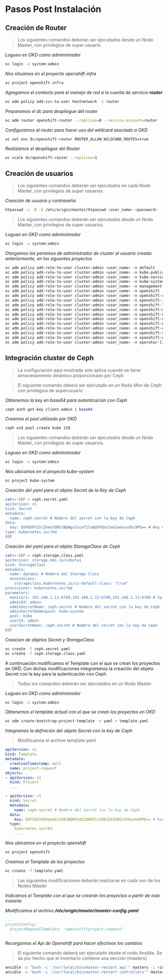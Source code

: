 # Pasos Post Instalación

## Creación de Router

> Los siguientes comandos deberán ser ejecutados desde un Nodo Master, con privilegios de super usuario.

*Logueo en OKD como administrador*
```bash
oc login -u system:admin
```

*Nos situamos en el proyecto openshift-infra*
```bash
oc project openshift-infra
```

*Agregamos el contexto para el manejo de red a la cuenta de servicio **router***
```bash
oc adm policy add-scc-to-user hostnetwork -z router
```

*Preparamos el dc para despliegue del router*
```bash
oc adm router openshift-router --replicas=0 --service-account=router
```

*Configuramos al router para hacer uso del wildcard asociado a OKD*
```bash
oc set env dc/openshift-router ROUTER_ALLOW_WILDCARD_ROUTES=true
```

*Realizamos el despliegue del Router*
```bash
oc scale dc/openshift-router --replicas=1
```

## Creación de usuarios

> Los siguientes comandos deberán ser ejecutados en cada Nodo Master, con privilegios de super usuarios.

*Creación de usuario y contraseña*
```bash
htpasswd -c -B -b /etc/origin/master/htpasswd <user_name> <password>
```

> Los siguientes comandos deberán ser ejecutados desde un Nodo Master, con privilegios de super usuarios.

*Logueo en OKD como administrador*
```bash
oc login -u system:admin
```

*Otorgamos los permisos de administrador de cluster al usuario creado anteriormente, en los siguentes proyectos*
```bash
oc adm policy add-role-to-user cluster-admin <user_name> -n default
oc adm policy add-role-to-user cluster-admin <user_name> -n kube-public
oc adm policy add-role-to-user cluster-admin <user_name> -n kube-service-catalog
oc adm policy add-role-to-user cluster-admin <user_name> -n kube-system
oc adm policy add-role-to-user cluster-admin <user_name> -n management-infra
oc adm policy add-role-to-user cluster-admin <user_name> -n openshift
oc adm policy add-role-to-user cluster-admin <user_name> -n openshift-console
oc adm policy add-role-to-user cluster-admin <user_name> -n openshift-infra
oc adm policy add-role-to-user cluster-admin <user_name> -n openshift-logging
oc adm policy add-role-to-user cluster-admin <user_name> -n openshift-metrics-server
oc adm policy add-role-to-user cluster-admin <user_name> -n openshift-monitoring
oc adm policy add-role-to-user cluster-admin <user_name> -n openshift-node
oc adm policy add-role-to-user cluster-admin <user_name> -n openshift-node-problem-detector
oc adm policy add-role-to-user cluster-admin <user_name> -n openshift-operator-lifecycle-manager
oc adm policy add-role-to-user cluster-admin <user_name> -n openshift-sdn
oc adm policy add-role-to-user cluster-admin <user_name> -n openshift-web-console
oc adm policy add-role-to-user cluster-admin <user_name> -n operator-lifecycle-manager
```

## Integración cluster de Ceph

> La configuración aqui mostrada solo aplica cuando se tiene almacenamiento dinámico proporcionado por Ceph

> El siguiente comando deberá ser ejecutado en un Nodo Mon de Ceph con privilegios de superusuario

*Obtenemos la key en base64 para autenticación con Ceph*
```bash
ceph auth get-key client.admin | base64
```

*Creamos el pool utilizado por OKD*
```bash
ceph osd pool create kube 128
```

> Los siguientes comandos deberán ser ejecutados desde un Nodo Master, con privilegios de super usuarios.

*Logueo en OKD como administrador*
```bash
oc login -u system:admin
```

*Nos ubicamos en el proyecto kube-system*
```bash
oc project kube-system
```

*Creación del yaml para el objeto Secret de la Key de Ceph*
```bash
cat<<-EOF > ceph.secret.yaml
apiVersion: v1
kind: Secret
metadata:
  name: ceph-secret # Nombre del secret con la key de Ceph
data:
  key: QVFBOFF2SlZheUJQRVJBQWgvS2cwT1laQUhPQno3akZwekxxdGc9PQ== # Key obtenida en pasos anteriores
type: kubernetes.io/rbd 
EOF
```

*Creación del yaml para el objeto StorageClass de Ceph*
```bash
cat<<-EOF > ceph.storage.class.yaml
apiVersion: storage.k8s.io/v1beta1
kind: StorageClass
metadata:
  name: dynamic # Nombre del Storage Class
  annotations:
    storageclass.kubernetes.io/is-default-class: "true"
provisioner: kubernetes.io/rbd
parameters:
  monitors: 192.168.1.11:6789,192.168.1.12:6789,192.168.1.13:6789 # Ip de los Nodos Mon de Ceph
  adminId: admin
  adminSecretName: ceph-secret # Nombre del secret con la key de Ceph
  adminSecretNamespace: kube-system 
  pool: kube  
  userId: admin  
  userSecretName: ceph-secret # Nombre del secret con la key de Ceph
EOF
```

*Creacion de objetos Secret y StorageClass*
```bash
oc create -f ceph.secret.yaml
oc create -f ceph.storage.class.yaml
```

A continuación modificamos el Template con el que se crean los proyectos en OKD. Con dichas modificaciones integraremos la creación del objeto Secret con la key para la autenticación con Ceph

> Todos los comandos deberán ser ejecutados en un Nodo Master

*Logueo en OKD como administrador*
```bash
oc login -u system:admin
```

*Obtenemos el template actual con el que se crean los proyectos en OKD*
```bash
oc adm create-bootstrap-project-template -o yaml > template.yaml
```

*Integramos la definición del objeto Secret con la key de Ceph*
> Modificamos el archivo template.yaml
```yaml
apiVersion: v1
kind: Template
metadata:
  creationTimestamp: null
  name: project-request
objects:
- apiVersion: v1
  kind: Project
  ....

- apiVersion: v1
  kind: Secret
  metadata:
    name: ceph-secret # Nombre del secret con la key de Ceph
  data:
    key: QVFCbEV4OVpmaGJtQ0JBQW55d2Z0NHZtcS96cE42SW1JVUQvekE9PQ== # Key obtenida en pasos anteriores
  type:
    kubernetes.io/rbd
    ....
```

*Nos ubicamos en el proyecto openshift*
```bash
oc project openshift
```

*Creamos el Template de los proyectos*
```bash
oc create -f template.yaml
```

> Las siguientes modificaciones deberán realizarse en cada uno de los Nodos Master

*Indicamos el Template con el que se crearán los proyectos a partir de este instante*

*Modificamos el archivo **/etc/origin/master/master-config.yaml***
```yaml
...
projectConfig:
  projectRequestTemplate: "openshift/project-request"
...
```

*Recargamos el Api de Openshift para hacer efectivos los cambios*

> El siguiente comando deberá ser ejecutado desde el nodo Ansible. Se da por hecho que el inventario contiene una sección [masters]

```bash
ansible -a "bash -c '/usr/local/bin/master-restart api'" masters -i <inventario>
ansible -a "bash -c '/usr/local/bin/master-restart controllers'" masters -i <inventario>
```